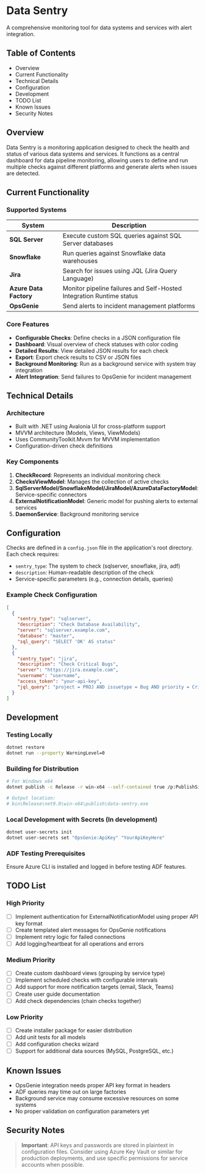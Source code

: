 # Data Sentry

A comprehensive monitoring tool for data systems and services with alert integration.

## Table of Contents
- Overview
- Current Functionality
- Technical Details
- Configuration
- Development
- TODO List
- Known Issues
- Security Notes

## Overview

Data Sentry is a monitoring application designed to check the health and status of various data systems and services. It functions as a central dashboard for data pipeline monitoring, allowing users to define and run multiple checks against different platforms and generate alerts when issues are detected.

## Current Functionality

### Supported Systems
| System | Description |
|--------|-------------|
| **SQL Server** | Execute custom SQL queries against SQL Server databases |
| **Snowflake** | Run queries against Snowflake data warehouses |
| **Jira** | Search for issues using JQL (Jira Query Language) |
| **Azure Data Factory** | Monitor pipeline failures and Self-Hosted Integration Runtime status |
| **OpsGenie** | Send alerts to incident management platforms |

### Core Features
- **Configurable Checks**: Define checks in a JSON configuration file
- **Dashboard**: Visual overview of check statuses with color coding
- **Detailed Results**: View detailed JSON results for each check
- **Export**: Export check results to CSV or JSON files
- **Background Monitoring**: Run as a background service with system tray integration
- **Alert Integration**: Send failures to OpsGenie for incident management

## Technical Details

### Architecture
- Built with .NET using Avalonia UI for cross-platform support
- MVVM architecture (Models, Views, ViewModels)
- Uses CommunityToolkit.Mvvm for MVVM implementation
- Configuration-driven check definitions

### Key Components
1. **CheckRecord**: Represents an individual monitoring check
2. **ChecksViewModel**: Manages the collection of active checks
3. **SqlServerModel/SnowflakeModel/JiraModel/AzureDataFactoryModel**: Service-specific connectors
4. **ExternalNotificationModel**: Generic model for pushing alerts to external services
5. **DaemonService**: Background monitoring service

## Configuration

Checks are defined in a `config.json` file in the application's root directory. Each check requires:
- `sentry_type`: The system to check (sqlserver, snowflake, jira, adf)
- `description`: Human-readable description of the check
- Service-specific parameters (e.g., connection details, queries)

### Example Check Configuration

```json
[
  {
    "sentry_type": "sqlserver",
    "description": "Check Database Availability",
    "server": "sqlserver.example.com",
    "database": "master",
    "sql_query": "SELECT 'OK' AS status"
  },
  {
    "sentry_type": "jira",
    "description": "Check Critical Bugs",
    "server": "https://jira.example.com",
    "username": "username",
    "access_token": "your-api-key",
    "jql_query": "project = PROJ AND issuetype = Bug AND priority = Critical AND status != Closed"
  }
]
```

## Development

### Testing Locally
```bash
dotnet restore
dotnet run --property WarningLevel=0
```

### Building for Distribution
```bash
# For Windows x64
dotnet publish -c Release -r win-x64 --self-contained true /p:PublishSingleFile=true /p:IncludeNativeLibrariesForSelfExtract=true

# Output location:
# bin\Release\net9.0\win-x64\publish\data-sentry.exe
```

### Local Development with Secrets (In development)
```bash
dotnet user-secrets init
dotnet user-secrets set "OpsGenie:ApiKey" "YourApiKeyHere"
```

### ADF Testing Prerequisites
Ensure Azure CLI is installed and logged in before testing ADF features.

## TODO List

### High Priority
- [ ] Implement authentication for ExternalNotificationModel using proper API key format
- [ ] Create templated alert messages for OpsGenie notifications
- [ ] Implement retry logic for failed connections
- [ ] Add logging/heartbeat for all operations and errors

### Medium Priority
- [ ] Create custom dashboard views (grouping by service type)
- [ ] Implement scheduled checks with configurable intervals
- [ ] Add support for more notification targets (email, Slack, Teams)
- [ ] Create user guide documentation
- [ ] Add check dependencies (chain checks together)

### Low Priority
- [ ] Create installer package for easier distribution
- [ ] Add unit tests for all models
- [ ] Add configuration checks wizard
- [ ] Support for additional data sources (MySQL, PostgreSQL, etc.)

## Known Issues
- OpsGenie integration needs proper API key format in headers
- ADF queries may time out on large factories
- Background service may consume excessive resources on some systems
- No proper validation on configuration parameters yet

## Security Notes
> **Important**: API keys and passwords are stored in plaintext in configuration files. Consider using Azure Key Vault or similar for production deployments, and use specific permissions for service accounts when possible.

